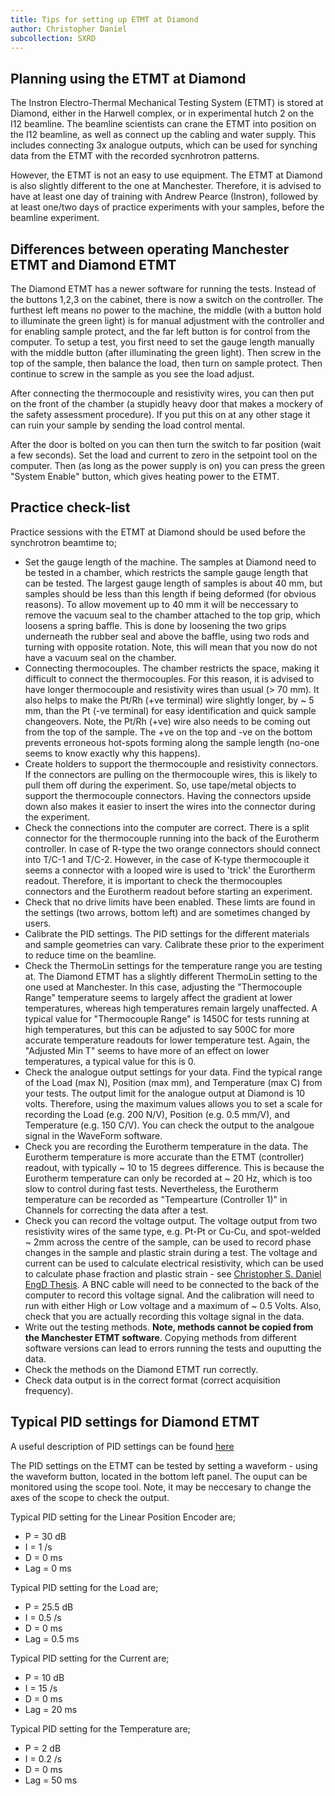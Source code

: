 ```yaml
---
title: Tips for setting up ETMT at Diamond
author: Christopher Daniel
subcollection: SXRD
---
```


## Planning using the ETMT at Diamond

The Instron Electro-Thermal Mechanical Testing System (ETMT) is stored at Diamond, either in the Harwell complex, or in experimental hutch 2 on the I12 beamline. The beamline scientists can crane the ETMT into position on the I12 beamline, as well as connect up the cabling and water supply. This includes connecting 3x analogue outputs, which can be used for synching data from the ETMT with the recorded sycnhrotron patterns.

However, the ETMT is not an easy to use equipment. The ETMT at Diamond is also slightly different to the one at Manchester. Therefore, it is advised to have at least one day of training with Andrew Pearce (Instron), followed by at least one/two days of practice experiments with your samples, before the beamline experiment.

## Differences between operating Manchester ETMT and Diamond ETMT

The Diamond ETMT has a newer software for running the tests. Instead of the buttons 1,2,3 on the cabinet, there is now a switch on the controller. The furthest left means no power to the machine, the middle (with a button hold to illuminate the green light) is for manual adjustment with the controller and for enabling sample protect, and the far left button is for control from the computer. To setup a test, you first need to set the gauge length manually with the middle button (after illuminating the green light). Then screw in the top of the sample, then balance the load, then turn on sample protect. Then continue to screw in the sample as you see the load adjust. 

After connecting the thermocouple and resistivity wires, you can then put on the front of the chamber (a stupidly heavy door that makes a mockery of the safety assessment procedure). If you put this on at any other stage it can ruin your sample by sending the load control mental. 

After the door is bolted on you can then turn the switch to far position (wait a few seconds). Set the load and current to zero in the setpoint tool on the computer. Then (as long as the power supply is on) you can press the green "System Enable" button, which gives heating power to the ETMT.

## Practice check-list

Practice sessions with the ETMT at Diamond should be used before the synchrotron beamtime to;

- Set the gauge length of the machine. The samples at Diamond need to be tested in a chamber, which restricts the sample gauge length that can be tested. The largest gauge length of samples is about 40 mm, but samples should be less than this length if being deformed (for obvious reasons). To allow movement up to 40 mm it will be neccessary to remove the vacuum seal to the chamber attached to the top grip, which loosens a spring baffle. This is done by loosening the two grips underneath the rubber seal and above the baffle, using two rods and turning with opposite rotation. Note, this will mean that you now do not have a vacuum seal on the chamber.
- Connecting thermocouples. The chamber restricts the space, making it difficult to connect the thermocouples. For this reason, it is advised to have longer thermocouple and resistivity wires than usual (> 70 mm). It also helps to make the Pt/Rh (+ve terminal) wire slightly longer, by ~ 5 mm, than the Pt (-ve terminal) for easy identification and quick sample changeovers. Note, the Pt/Rh (+ve) wire also needs to be coming out from the top of the sample. The +ve on the top and -ve on the bottom prevents erroneous hot-spots forming along the sample length (no-one seems to know exactly why this happens).
- Create holders to support the thermocouple and resistivity connectors. If the connectors are pulling on the thermocouple wires, this is likely to pull them off during the experiment. So, use tape/metal objects to support the thermocouple connectors. Having the connectors upside down also makes it easier to insert the wires into the connector during the experiment.
- Check the connections into the computer are correct. There is a split connector for the thermocouple running into the back of the Eurotherm controller. In case of R-type the two orange connectors should connect into T/C-1 and T/C-2. However, in the case of K-type thermocouple it seems a connector with a looped wire is used to 'trick' the Eurortherm readout. Therefore, it is important to check the thermocouples connectors and the Eurotherm readout before starting an experiment.
- Check that no drive limits have been enabled. These limts are found in the settings (two arrows, bottom left) and are sometimes changed by users.
- Calibrate the PID settings. The PID settings for the different materials and sample geometries can vary. Calibrate these prior to the experiment to reduce time on the beamline.
- Check the ThermoLin settings for the temperature range you are testing at. The Diamond ETMT has a slightly different ThermoLin setting to the one used at Manchester. In this case, adjusting the "Thermocouple Range" temperature seems to largely affect the gradient at lower temperatures, whereas high temperatures remain largely unaffected. A typical value for "Thermocouple Range" is 1450C for tests running at high temperatures, but this can be adjusted to say 500C for more accurate temperature readouts for lower temperature test. Again, the "Adjusted Min T" seems to have more of an effect on lower temperatures, a typical value for this is 0.
- Check the analogue output settings for your data. Find the typical range of the Load (max N), Position (max mm), and Temperature (max C) from your tests. The output limit for the analogue output at Diamond is 10 volts. Therefore, using the maximum values allows you to set a scale for recording the Load (e.g. 200 N/V), Position (e.g. 0.5 mm/V), and Temperature (e.g. 150 C/V). You can check the output to the analgoue signal in the WaveForm software.
- Check you are recording the Eurotherm temperature in the data. The Eurotherm temperature is more accurate than the ETMT (controller) readout, with typically ~ 10 to 15 degrees difference. This is because the Eurotherm temperature can only be recorded at ~ 20 Hz, which is too slow to control during fast tests. Nevertheless, the Eurotherm temperature can be recorded as "Tempearture (Controller 1)" in Channels for correcting the data after a test.
- Check you can record the voltage output. The voltage output from two resistivity wires of the same type, e.g. Pt-Pt or Cu-Cu, and spot-welded ~ 2mm across the centre of the sample, can be used to record phase changes in the sample and plastic strain during a test. The voltage and current can be used to calculate electrical resistivity, which can be used to calculate phase fraction and plastic strain - see [Christopher S. Daniel EngD Thesis](https://www.research.manchester.ac.uk/portal/en/theses/an-investigation-into-the-texture-development-during-hotrolling-of-dualphase-zirconium-alloys(416cf1d6-15de-41d0-ad7c-3d0db664ae84).html). A BNC cable will need to be connected to the back of the computer to record this voltage signal. And the calibration will need to run with either High or Low voltage and a maximum of ~ 0.5 Volts. Also, check that you are actually recording this voltage signal in the data.
- Write out the testing methods. **Note, methods cannot be copied from the Manchester ETMT software**. Copying methods from different software versions can lead to errors running the tests and ouputting the data. 
- Check the methods on the Diamond ETMT run correctly.
- Check data output is in the correct format (correct acquisition frequency).

## Typical PID settings for Diamond ETMT

A useful description of PID settings can be found [here](https://www.reddit.com/r/FromTheDepths/comments/kuyftc/pid_tuning_guide_for_dummies/)

The PID settings on the ETMT can be tested by setting a waveform - using the waveform button, located in the bottom left panel. The ouput can be monitored using the scope tool. Note, it may be neccesary to change the axes of the scope to check the output.

Typical PID setting for the Linear Position Encoder are;
- P = 30 dB
- I = 1 /s
- D = 0 ms
- Lag = 0 ms

Typical PID setting for the Load are;
- P = 25.5 dB
- I = 0.5 /s
- D = 0 ms
- Lag = 0.5 ms

Typical PID setting for the Current are;
- P = 10 dB
- I = 15 /s
- D = 0 ms
- Lag = 20 ms

Typical PID setting for the Temperature are;
- P = 2 dB
- I = 0.2 /s
- D = 0 ms
- Lag = 50 ms
